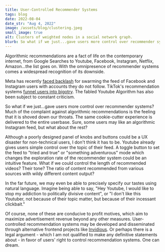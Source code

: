 ```yaml
---
title: User-Controlled Recommender Systems
tags: blog
date: 2022-08-04
date_str: "Aug 4, 2022"
image: /assets/blog/clustering.jpeg
small_image: true
alt: Clusters of weighted nodes in a social network graph. 
blurb: So what if we just...gave users more control over recommender systems?
---
```


Algorithmic recommendations are a fact of life on the contemporary internet, from Google Searches to Youtube, Facebook, Instagram, Netflix, Amazon...the list goes on. With the omnipresence of recommender systems comes a widespread recognition of its downside. 

Meta has recently [faced backlash](https://www.engadget.com/instagram-full-screen-feed-recommended-posts-185859342.html) for swarming the feed of Facebook and Instagram users with accounts they do not follow. TikTok's recommendation systems [funnel users into bigotry](https://www.losangelesblade.com/2021/10/11/tiktoks-algorithm-leads-users-from-transphobic-to-far-right-rabbit-holes/). The fabled Youtube Algorithm has also been subject to constant criticism. 

So what if we just...gave users more control over recommender systems? Much of the complaint against algorithmic recommendations is the feeling that it is shoved down our throats. The same cookie-cutter experience is delivered to the entire userbase. Sure, some users may like an algorithmic Instagram feed, but what about the rest?

Although a poorly designed panel of knobs and buttons could be a UX disaster for non-technical users, I don't think it has to be. Youtube already gives users simple control over the topic of their feed. A toggle button to set the feed to "tried and true" or "something adventurous" mode which changes the exploration rate of the recommender system could be an intuitive feature. What if we could control the length of recommended videos? Their tone? The ratio of content recommended from various sources with wildy different content output? 

In the far future, we may even be able to precisely specify our tastes using natural language. Imagine being able to say, "Hey Youtube, I would like to stop my addiction to politically divisive content", or "I don't like this Youtuber, not because of their topic matter, but because of their incessant clickbait." 

Of course, none of these are conducive to profit motives, which aim to maximize advertisement revenue beyond any other measures. User-controlled recommendation systems may be developed and disseminated through alternative frontend projects like [Invidious](https://invidious.io/). Or perhaps there is a legal argument - which I am not qualified to make any definitive statements about - in favor of users' right to control recommendation systems. One can dream. 